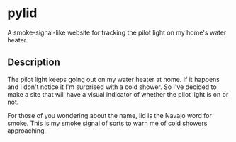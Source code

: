 # pylid
A smoke-signal-like website for tracking the pilot light on my home's water heater.

## Description
The pilot light keeps going out on my water heater at home.  If it happens and I don't notice it I'm surprised with a cold
shower.  So I've decided to make a site that will have a visual indicator of whether the pilot light is on or not.

For those of you wondering about the name, lid is the Navajo word for smoke.  This is my smoke signal of sorts to 
warn me of cold showers approaching.
